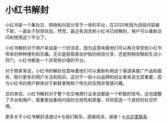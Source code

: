 # 小红书解封

小红书是一个集社交、购物和内容分享于一体的平台，在2020年因为违规内容被下架，一直处于封禁状态。然而，最近有消息称小红书已经解封，用户可以重新访问和使用这个平台了。

小红书解封对于用户来说是一个好消息，因为这意味着他们可以再次享受到小红书带来的种种便利和乐趣。无论是获取美妆护肤的经验分享，还是购物攻略和生活小窍门，小红书都是一个非常有价值的平台。

对于商家来说，小红书的解封也意味着他们可以重新利用这个渠道来推广产品和服务，吸引更多的用户关注和购买。这对于一些小众品牌和创业者来说尤其重要，因为小红书的用户群体对于新鲜事物和个性化的东西非常感兴趣。

总的来说，小红书解封对于整个社交电商行业来说都是一个积极的信号。这也提醒了平台和用户，需要更加重视内容的合规性和质量，共同营造一个良好的社交环境。

更多关于小红书解封请通过✈与我们联系，感谢阅读，谢谢！[✈点这里联系](https://gg.k02.cc)